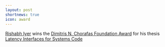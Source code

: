 ```yaml
---
layout: post
shortnews: true
icon: award
---
```

[Rishabh Iyer](https://people.epfl.ch/rishabh.iyer) wins the [Dimitris N. Chorafas Foundation Award](https://actu.epfl.ch/news/dimitris-n-chorafas-foundation-award-2024-rishabh-/) for his thesis [Latency Interfaces for Systems Code](https://dslab.epfl.ch/pubs/phd-iyer.pdf)
